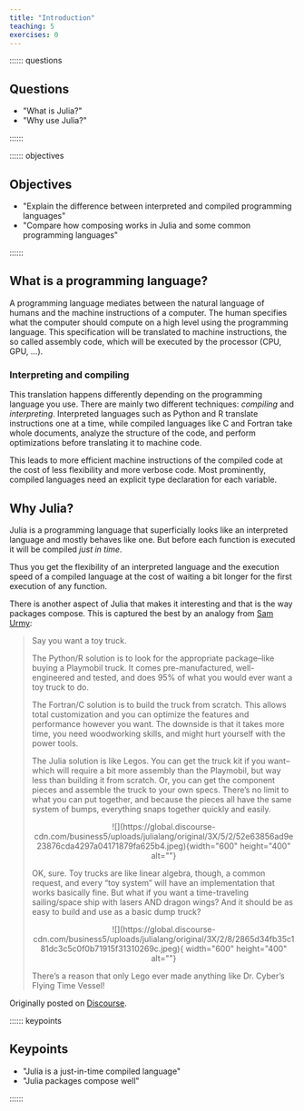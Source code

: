 ```yaml
---
title: "Introduction"
teaching: 5
exercises: 0
---
```


:::::: questions

## Questions

  - "What is Julia?"
  - "Why use Julia?"

::::::

:::::: objectives

## Objectives

  - "Explain the difference between interpreted and compiled programming languages"
  - "Compare how composing works in Julia and some common programming languages"

::::::

## What is a programming language?

A programming language mediates between the natural language of humans and the
machine instructions of a computer.
The human specifies what the computer should compute on a high level using the
programming language.
This specification will be translated to machine instructions, the so called
assembly code, which will be executed by the processor (CPU, GPU, ...).

### Interpreting and compiling

This translation happens differently depending on the programming language you
use.
There are mainly two different techniques: *compiling* and *interpreting*.
Interpreted languages such as Python and R translate instructions one at a
time, while compiled languages like C and Fortran take whole documents, analyze
the structure of the code, and perform optimizations before translating it to
machine code.

This leads to more efficient machine instructions of the compiled code at the
cost of less flexibility and more verbose code.
Most prominently, compiled languages need an explicit type declaration for each
variable.

## Why Julia?

Julia is a programming language that superficially looks like an interpreted
language and mostly behaves like one.
But before each function is executed it will be compiled *just in time*.

Thus you get the flexibility of an interpreted language and the execution speed
of a compiled language at the cost of waiting a bit longer for the first
execution of any function.

There is another aspect of Julia that makes it interesting and that is the way
packages compose.
This is captured the best by an analogy from [Sam Urmy](https://github.com/ElOceanografo):

> Say you want a toy truck.
>
> The Python/R solution is to look for the appropriate package–like buying a
> Playmobil truck. It comes pre-manufactured, well-engineered and tested, and
> does 95% of what you would ever want a toy truck to do.
>
> The Fortran/C solution is to build the truck from scratch. This allows total
> customization and you can optimize the features and performance however you
> want. The downside is that it takes more time, you need woodworking skills,
> and might hurt yourself with the power tools.
>
> The Julia solution is like Legos. You can get the truck kit if you want–which
> will require a bit more assembly than the Playmobil, but way less than
> building it from scratch. Or, you can get the component pieces and assemble
> the truck to your own specs. There’s no limit to what you can put together,
> and because the pieces all have the same system of bumps, everything snaps
> together quickly and easily.
>
> <p align="center">
> ![](https://global.discourse-cdn.com/business5/uploads/julialang/original/3X/5/2/52e63856ad9e23876cda4297a04171879fa625b4.jpeg){width="600" height="400" alt=""}
> </p>
>
> OK, sure. Toy trucks are like linear algebra, though, a common request, and
> every “toy system” will have an implementation that works basically fine. But
> what if you want a time-traveling sailing/space ship with lasers AND dragon
> wings? And it should be as easy to build and use as a basic dump truck?
>
> <p align="center">
> ![](https://global.discourse-cdn.com/business5/uploads/julialang/original/3X/2/8/2865d34fb35c181dc3c5c0f0b71915f31310269c.jpeg){ width="600" height="400" alt=""}
> </p>
>
> There’s a reason that only Lego ever made anything like Dr. Cyber’s Flying
> Time Vessel!

Originally posted on [Discourse](https://discourse.julialang.org/t/what-is-the-advantage-of-julia-over-fortran/65964/101).

:::::: keypoints

## Keypoints

  - "Julia is a just-in-time compiled language"
  - "Julia packages compose well"

::::::

